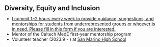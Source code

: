 <h1 id="Diversity"></h1>

<h2 style="margin: 60px 0px 10px;">Diversity, Equity and Inclusion</h2>

<ul>
  <li>
    <span style="text-decoration: underline;">
    I commit 1~2 hours every week to provide guidance, suggestions, and mentorships for students from underrepresented groups or whoever is in need. Please fill in <a href="https://forms.gle/g5L24YJ8ha9j7CxT9">this form</a> if you are interested.
    </span>
  </li>
  <li>
    Mentor of the Caltech MedE first-year mentorship program
  </li>
  <li>
    Volunteer teacher (2023.9 - ) at <a href="https://www.sanmarinohs.org/">San Marino High School</a>
  </li>
</ul>